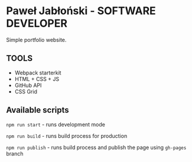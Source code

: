 
# Paweł Jabłoński - SOFTWARE DEVELOPER

Simple portfolio website.

## TOOLS

- Webpack starterkit
- HTML + CSS + JS
- GitHub API
- CSS Grid


## Available scripts

`npm run start` - runs development mode

`npm run build` - runs build process for production

`npm run publish` - runs build process and publish the page using `gh-pages` branch

